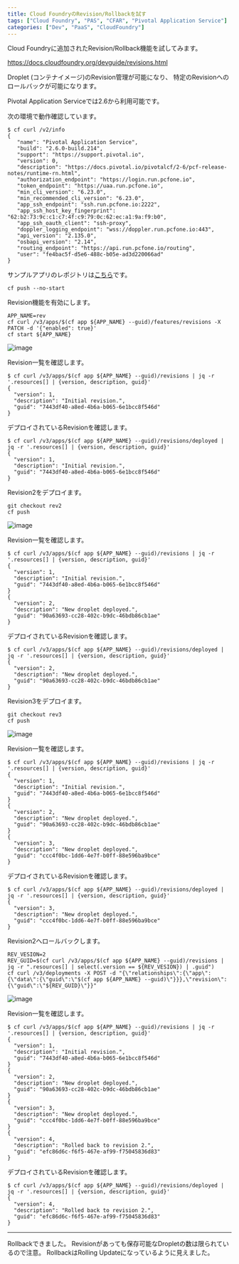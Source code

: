 ```yaml
---
title: Cloud FoundryのRevision/Rollbackを試す
tags: ["Cloud Foundry", "PAS", "CFAR", "Pivotal Application Service"]
categories: ["Dev", "PaaS", "CloudFoundry"]
---
```


Cloud Foundryに追加されたRevision/Rollback機能を試してみます。

https://docs.cloudfoundry.org/devguide/revisions.html

Droplet (コンテナイメージ)のRevision管理が可能になり、
特定のRevisionへのロールバックが可能になります。

Pivotal Application Serviceでは2.6から利用可能です。

次の環境で動作確認しています。

```
$ cf curl /v2/info
{
   "name": "Pivotal Application Service",
   "build": "2.6.0-build.214",
   "support": "https://support.pivotal.io",
   "version": 0,
   "description": "https://docs.pivotal.io/pivotalcf/2-6/pcf-release-notes/runtime-rn.html",
   "authorization_endpoint": "https://login.run.pcfone.io",
   "token_endpoint": "https://uaa.run.pcfone.io",
   "min_cli_version": "6.23.0",
   "min_recommended_cli_version": "6.23.0",
   "app_ssh_endpoint": "ssh.run.pcfone.io:2222",
   "app_ssh_host_key_fingerprint": "62:b2:73:9c:c1:c7:4f:c9:79:0c:62:ec:a1:9a:f9:b0",
   "app_ssh_oauth_client": "ssh-proxy",
   "doppler_logging_endpoint": "wss://doppler.run.pcfone.io:443",
   "api_version": "2.135.0",
   "osbapi_version": "2.14",
   "routing_endpoint": "https://api.run.pcfone.io/routing",
   "user": "fe4bac5f-d5e6-488c-b05e-ad3d220066ad"
}
```

サンプルアプリのレポジトリは[こちら](https://github.com/making/demo-revision)です。

```
cf push --no-start
```

Revision機能を有効にします。

```
APP_NAME=rev
cf curl /v3/apps/$(cf app ${APP_NAME} --guid)/features/revisions -X PATCH -d '{"enabled": true}'
cf start ${APP_NAME}
```

![image](https://user-images.githubusercontent.com/106908/60381572-e38b3f80-9a91-11e9-90b4-15864f3e3388.png)

Revision一覧を確認します。

```
$ cf curl /v3/apps/$(cf app ${APP_NAME} --guid)/revisions | jq -r '.resources[] | {version, description, guid}'
{
  "version": 1,
  "description": "Initial revision.",
  "guid": "7443df40-a8ed-4b6a-b065-6e1bcc8f546d"
}
```

デプロイされているRevisionを確認します。

```
$ cf curl /v3/apps/$(cf app ${APP_NAME} --guid)/revisions/deployed | jq -r '.resources[] | {version, description, guid}'
{
  "version": 1,
  "description": "Initial revision.",
  "guid": "7443df40-a8ed-4b6a-b065-6e1bcc8f546d"
}
```

Revision2をデプロイます。

```
git checkout rev2
cf push
```

![image](https://user-images.githubusercontent.com/106908/60381521-0ec15f00-9a91-11e9-9f49-5c0abc93f7b2.png)

Revision一覧を確認します。

```
$ cf curl /v3/apps/$(cf app ${APP_NAME} --guid)/revisions | jq -r '.resources[] | {version, description, guid}'
{
  "version": 1,
  "description": "Initial revision.",
  "guid": "7443df40-a8ed-4b6a-b065-6e1bcc8f546d"
}
{
  "version": 2,
  "description": "New droplet deployed.",
  "guid": "90a63693-cc28-402c-b9dc-46bdb86cb1ae"
}
```

デプロイされているRevisionを確認します。

```
$ cf curl /v3/apps/$(cf app ${APP_NAME} --guid)/revisions/deployed | jq -r '.resources[] | {version, description, guid}'
{
  "version": 2,
  "description": "New droplet deployed.",
  "guid": "90a63693-cc28-402c-b9dc-46bdb86cb1ae"
}
```

Revision3をデプロイます。

```
git checkout rev3
cf push
```

![image](https://user-images.githubusercontent.com/106908/60381430-cb1a2580-9a8f-11e9-8e33-6211c6c33449.png)

Revision一覧を確認します。

```
$ cf curl /v3/apps/$(cf app ${APP_NAME} --guid)/revisions | jq -r '.resources[] | {version, description, guid}'
{
  "version": 1,
  "description": "Initial revision.",
  "guid": "7443df40-a8ed-4b6a-b065-6e1bcc8f546d"
}
{
  "version": 2,
  "description": "New droplet deployed.",
  "guid": "90a63693-cc28-402c-b9dc-46bdb86cb1ae"
}
{
  "version": 3,
  "description": "New droplet deployed.",
  "guid": "ccc4f0bc-1dd6-4e7f-b0ff-88e596ba9bce"
}
```

デプロイされているRevisionを確認します。

```
$ cf curl /v3/apps/$(cf app ${APP_NAME} --guid)/revisions/deployed | jq -r '.resources[] | {version, description, guid}'
{
  "version": 3,
  "description": "New droplet deployed.",
  "guid": "ccc4f0bc-1dd6-4e7f-b0ff-88e596ba9bce"
}
```

Revision2へロールバックします。

```
REV_VESION=2
REV_GUID=$(cf curl /v3/apps/$(cf app ${APP_NAME} --guid)/revisions | jq -r ".resources[] | select(.version == ${REV_VESION}) | .guid")
cf curl /v3/deployments -X POST -d "{\"relationships\":{\"app\":{\"data\":{\"guid\":\"$(cf app ${APP_NAME} --guid)\"}}},\"revision\":{\"guid\":\"${REV_GUID}\"}}"
```

![image](https://user-images.githubusercontent.com/106908/60381521-0ec15f00-9a91-11e9-9f49-5c0abc93f7b2.png)

Revision一覧を確認します。

```
$ cf curl /v3/apps/$(cf app ${APP_NAME} --guid)/revisions | jq -r '.resources[] | {version, description, guid}'
{
  "version": 1,
  "description": "Initial revision.",
  "guid": "7443df40-a8ed-4b6a-b065-6e1bcc8f546d"
}
{
  "version": 2,
  "description": "New droplet deployed.",
  "guid": "90a63693-cc28-402c-b9dc-46bdb86cb1ae"
}
{
  "version": 3,
  "description": "New droplet deployed.",
  "guid": "ccc4f0bc-1dd6-4e7f-b0ff-88e596ba9bce"
}
{
  "version": 4,
  "description": "Rolled back to revision 2.",
  "guid": "efc86d6c-f6f5-467e-af99-f75045836d83"
}
```

デプロイされているRevisionを確認します。

```
$ cf curl /v3/apps/$(cf app ${APP_NAME} --guid)/revisions/deployed | jq -r '.resources[] | {version, description, guid}'
{
  "version": 4,
  "description": "Rolled back to revision 2.",
  "guid": "efc86d6c-f6f5-467e-af99-f75045836d83"
}
```

---

Rollbackできました。
Revisionがあっても保存可能なDropletの数は限られているので注意。
RollbackはRolling Updateになっているように見えました。
